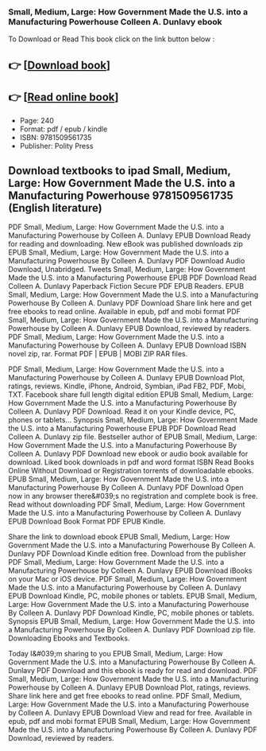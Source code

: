 ### Small, Medium, Large: How Government Made the U.S. into a Manufacturing Powerhouse Colleen A. Dunlavy ebook

To Download or Read This book click on the link button below :

## 👉  [**[Download book](http://get-pdfs.com/download.php?group=book&from=github.com&id=721572&lnk=1079 "Download book")**]

## 👉  [**[Read online book](http://get-pdfs.com/download.php?group=book&from=github.com&id=721572&lnk=1079 "Read online book")**]


* Page: 240
* Format: pdf / epub / kindle
* ISBN: 9781509561735
* Publisher: Polity Press



## Download textbooks to ipad Small, Medium, Large: How Government Made the U.S. into a Manufacturing Powerhouse 9781509561735 (English literature)


PDF Small, Medium, Large: How Government Made the U.S. into a Manufacturing Powerhouse by Colleen A. Dunlavy EPUB Download Ready for reading and downloading. New eBook was published downloads zip EPUB Small, Medium, Large: How Government Made the U.S. into a Manufacturing Powerhouse By Colleen A. Dunlavy PDF Download Audio Download, Unabridged. Tweets Small, Medium, Large: How Government Made the U.S. into a Manufacturing Powerhouse EPUB PDF Download Read Colleen A. Dunlavy Paperback Fiction Secure PDF EPUB Readers. EPUB Small, Medium, Large: How Government Made the U.S. into a Manufacturing Powerhouse By Colleen A. Dunlavy PDF Download Share link here and get free ebooks to read online. Available in epub, pdf and mobi format PDF Small, Medium, Large: How Government Made the U.S. into a Manufacturing Powerhouse by Colleen A. Dunlavy EPUB Download, reviewed by readers. PDF Small, Medium, Large: How Government Made the U.S. into a Manufacturing Powerhouse by Colleen A. Dunlavy EPUB Download ISBN novel zip, rar. Format PDF | EPUB | MOBI ZIP RAR files.

PDF Small, Medium, Large: How Government Made the U.S. into a Manufacturing Powerhouse by Colleen A. Dunlavy EPUB Download Plot, ratings, reviews. Kindle, iPhone, Android, Symbian, iPad FB2, PDF, Mobi, TXT. Facebook share full length digital edition EPUB Small, Medium, Large: How Government Made the U.S. into a Manufacturing Powerhouse By Colleen A. Dunlavy PDF Download. Read it on your Kindle device, PC, phones or tablets... Synopsis Small, Medium, Large: How Government Made the U.S. into a Manufacturing Powerhouse EPUB PDF Download Read Colleen A. Dunlavy zip file. Bestseller author of EPUB Small, Medium, Large: How Government Made the U.S. into a Manufacturing Powerhouse By Colleen A. Dunlavy PDF Download new ebook or audio book available for download. Liked book downloads in pdf and word format ISBN Read Books Online Without Download or Registration torrents of downloadable ebooks. EPUB Small, Medium, Large: How Government Made the U.S. into a Manufacturing Powerhouse By Colleen A. Dunlavy PDF Download Open now in any browser there&amp;#039;s no registration and complete book is free. Read without downloading PDF Small, Medium, Large: How Government Made the U.S. into a Manufacturing Powerhouse by Colleen A. Dunlavy EPUB Download Book Format PDF EPUB Kindle.

Share the link to download ebook EPUB Small, Medium, Large: How Government Made the U.S. into a Manufacturing Powerhouse By Colleen A. Dunlavy PDF Download Kindle edition free. Download from the publisher PDF Small, Medium, Large: How Government Made the U.S. into a Manufacturing Powerhouse by Colleen A. Dunlavy EPUB Download iBooks on your Mac or iOS device. PDF Small, Medium, Large: How Government Made the U.S. into a Manufacturing Powerhouse by Colleen A. Dunlavy EPUB Download Kindle, PC, mobile phones or tablets. EPUB Small, Medium, Large: How Government Made the U.S. into a Manufacturing Powerhouse By Colleen A. Dunlavy PDF Download Kindle, PC, mobile phones or tablets. Synopsis EPUB Small, Medium, Large: How Government Made the U.S. into a Manufacturing Powerhouse By Colleen A. Dunlavy PDF Download zip file. Downloading Ebooks and Textbooks.

Today I&amp;#039;m sharing to you EPUB Small, Medium, Large: How Government Made the U.S. into a Manufacturing Powerhouse By Colleen A. Dunlavy PDF Download and this ebook is ready for read and download. PDF Small, Medium, Large: How Government Made the U.S. into a Manufacturing Powerhouse by Colleen A. Dunlavy EPUB Download Plot, ratings, reviews. Share link here and get free ebooks to read online. PDF Small, Medium, Large: How Government Made the U.S. into a Manufacturing Powerhouse by Colleen A. Dunlavy EPUB Download View and read for free. Available in epub, pdf and mobi format EPUB Small, Medium, Large: How Government Made the U.S. into a Manufacturing Powerhouse By Colleen A. Dunlavy PDF Download, reviewed by readers.





